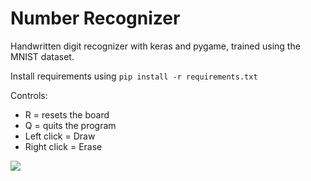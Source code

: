 # Number Recognizer
Handwritten digit recognizer with keras and pygame, trained using the MNIST dataset.

Install requirements using ```pip install -r requirements.txt```

Controls:
  - R = resets the board
  - Q = quits the program
  - Left click = Draw
  - Right click = Erase

![](https://github.com/mrmalac/images_for_readmes/blob/main/numrec/numrec.gif)
